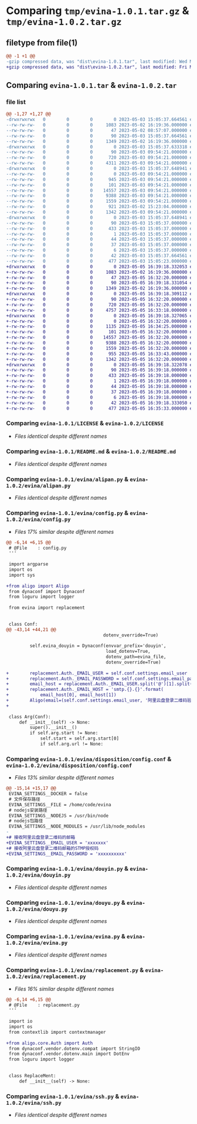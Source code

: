 # Comparing `tmp/evina-1.0.1.tar.gz` & `tmp/evina-1.0.2.tar.gz`

## filetype from file(1)

```diff
@@ -1 +1 @@
-gzip compressed data, was "dist\evina-1.0.1.tar", last modified: Wed May  3 15:05:37 2023, max compression
+gzip compressed data, was "dist\evina-1.0.2.tar", last modified: Fri May  5 16:39:18 2023, max compression
```

## Comparing `evina-1.0.1.tar` & `evina-1.0.2.tar`

### file list

```diff
@@ -1,27 +1,27 @@
-drwxrwxrwx   0        0        0        0 2023-05-03 15:05:37.664561 evina-1.0.1/
--rw-rw-rw-   0        0        0     1083 2023-05-02 16:19:36.000000 evina-1.0.1/LICENSE
--rw-rw-rw-   0        0        0       47 2023-05-02 08:57:07.000000 evina-1.0.1/MANIFEST.in
--rw-rw-rw-   0        0        0       90 2023-05-03 15:05:37.664561 evina-1.0.1/PKG-INFO
--rw-rw-rw-   0        0        0     1349 2023-05-02 16:19:36.000000 evina-1.0.1/README.md
-drwxrwxrwx   0        0        0        0 2023-05-03 15:05:37.633318 evina-1.0.1/evina/
--rw-rw-rw-   0        0        0       90 2023-05-03 09:54:21.000000 evina-1.0.1/evina/__init__.py
--rw-rw-rw-   0        0        0      720 2023-05-03 09:54:21.000000 evina-1.0.1/evina/alipan.py
--rw-rw-rw-   0        0        0     4311 2023-05-03 09:54:21.000000 evina-1.0.1/evina/config.py
-drwxrwxrwx   0        0        0        0 2023-05-03 15:05:37.648941 evina-1.0.1/evina/disposition/
--rw-rw-rw-   0        0        0        0 2023-05-03 09:54:21.000000 evina-1.0.1/evina/disposition/__init__.py
--rw-rw-rw-   0        0        0      945 2023-05-03 09:54:21.000000 evina-1.0.1/evina/disposition/config.conf
--rw-rw-rw-   0        0        0      101 2023-05-03 09:54:21.000000 evina-1.0.1/evina/disposition/evina.conf
--rw-rw-rw-   0        0        0    14557 2023-05-03 09:54:21.000000 evina-1.0.1/evina/douyin.py
--rw-rw-rw-   0        0        0     9388 2023-05-03 09:54:21.000000 evina-1.0.1/evina/douyu.py
--rw-rw-rw-   0        0        0     1559 2023-05-03 09:54:21.000000 evina-1.0.1/evina/evina.py
--rw-rw-rw-   0        0        0      921 2023-05-02 15:23:04.000000 evina-1.0.1/evina/replacement.py
--rw-rw-rw-   0        0        0     1342 2023-05-03 09:54:21.000000 evina-1.0.1/evina/ssh.py
-drwxrwxrwx   0        0        0        0 2023-05-03 15:05:37.648941 evina-1.0.1/evina.egg-info/
--rw-rw-rw-   0        0        0       90 2023-05-03 15:05:37.000000 evina-1.0.1/evina.egg-info/PKG-INFO
--rw-rw-rw-   0        0        0      433 2023-05-03 15:05:37.000000 evina-1.0.1/evina.egg-info/SOURCES.txt
--rw-rw-rw-   0        0        0        1 2023-05-03 15:05:37.000000 evina-1.0.1/evina.egg-info/dependency_links.txt
--rw-rw-rw-   0        0        0       44 2023-05-03 15:05:37.000000 evina-1.0.1/evina.egg-info/entry_points.txt
--rw-rw-rw-   0        0        0       37 2023-05-03 15:05:37.000000 evina-1.0.1/evina.egg-info/requires.txt
--rw-rw-rw-   0        0        0        6 2023-05-03 15:05:37.000000 evina-1.0.1/evina.egg-info/top_level.txt
--rw-rw-rw-   0        0        0       42 2023-05-03 15:05:37.664561 evina-1.0.1/setup.cfg
--rw-rw-rw-   0        0        0      477 2023-05-03 15:05:23.000000 evina-1.0.1/setup.py
+drwxrwxrwx   0        0        0        0 2023-05-05 16:39:18.332053 evina-1.0.2/
+-rw-rw-rw-   0        0        0     1083 2023-05-02 16:19:36.000000 evina-1.0.2/LICENSE
+-rw-rw-rw-   0        0        0       47 2023-05-05 16:32:20.000000 evina-1.0.2/MANIFEST.in
+-rw-rw-rw-   0        0        0       90 2023-05-05 16:39:18.331054 evina-1.0.2/PKG-INFO
+-rw-rw-rw-   0        0        0     1349 2023-05-02 16:19:36.000000 evina-1.0.2/README.md
+drwxrwxrwx   0        0        0        0 2023-05-05 16:39:18.309112 evina-1.0.2/evina/
+-rw-rw-rw-   0        0        0       90 2023-05-05 16:32:20.000000 evina-1.0.2/evina/__init__.py
+-rw-rw-rw-   0        0        0      720 2023-05-05 16:32:20.000000 evina-1.0.2/evina/alipan.py
+-rw-rw-rw-   0        0        0     4757 2023-05-05 16:33:18.000000 evina-1.0.2/evina/config.py
+drwxrwxrwx   0        0        0        0 2023-05-05 16:39:18.327065 evina-1.0.2/evina/disposition/
+-rw-rw-rw-   0        0        0        0 2023-05-05 16:32:20.000000 evina-1.0.2/evina/disposition/__init__.py
+-rw-rw-rw-   0        0        0     1135 2023-05-05 16:34:25.000000 evina-1.0.2/evina/disposition/config.conf
+-rw-rw-rw-   0        0        0      101 2023-05-05 16:32:20.000000 evina-1.0.2/evina/disposition/evina.conf
+-rw-rw-rw-   0        0        0    14557 2023-05-05 16:32:20.000000 evina-1.0.2/evina/douyin.py
+-rw-rw-rw-   0        0        0     9388 2023-05-05 16:32:20.000000 evina-1.0.2/evina/douyu.py
+-rw-rw-rw-   0        0        0     1559 2023-05-05 16:32:20.000000 evina-1.0.2/evina/evina.py
+-rw-rw-rw-   0        0        0      955 2023-05-05 16:33:43.000000 evina-1.0.2/evina/replacement.py
+-rw-rw-rw-   0        0        0     1342 2023-05-05 16:32:20.000000 evina-1.0.2/evina/ssh.py
+drwxrwxrwx   0        0        0        0 2023-05-05 16:39:18.322078 evina-1.0.2/evina.egg-info/
+-rw-rw-rw-   0        0        0       90 2023-05-05 16:39:18.000000 evina-1.0.2/evina.egg-info/PKG-INFO
+-rw-rw-rw-   0        0        0      433 2023-05-05 16:39:18.000000 evina-1.0.2/evina.egg-info/SOURCES.txt
+-rw-rw-rw-   0        0        0        1 2023-05-05 16:39:18.000000 evina-1.0.2/evina.egg-info/dependency_links.txt
+-rw-rw-rw-   0        0        0       44 2023-05-05 16:39:18.000000 evina-1.0.2/evina.egg-info/entry_points.txt
+-rw-rw-rw-   0        0        0       37 2023-05-05 16:39:18.000000 evina-1.0.2/evina.egg-info/requires.txt
+-rw-rw-rw-   0        0        0        6 2023-05-05 16:39:18.000000 evina-1.0.2/evina.egg-info/top_level.txt
+-rw-rw-rw-   0        0        0       42 2023-05-05 16:39:18.333050 evina-1.0.2/setup.cfg
+-rw-rw-rw-   0        0        0      477 2023-05-05 16:35:33.000000 evina-1.0.2/setup.py
```

### Comparing `evina-1.0.1/LICENSE` & `evina-1.0.2/LICENSE`

 * *Files identical despite different names*

### Comparing `evina-1.0.1/README.md` & `evina-1.0.2/README.md`

 * *Files identical despite different names*

### Comparing `evina-1.0.1/evina/alipan.py` & `evina-1.0.2/evina/alipan.py`

 * *Files identical despite different names*

### Comparing `evina-1.0.1/evina/config.py` & `evina-1.0.2/evina/config.py`

 * *Files 17% similar despite different names*

```diff
@@ -6,14 +6,15 @@
 # @File    : config.py
 '''
 
 import argparse
 import os
 import sys
 
+from aligo import Aligo
 from dynaconf import Dynaconf
 from loguru import logger
 
 from evina import replacement
 
 
 class Conf:
@@ -43,14 +44,21 @@
                                     dotenv_override=True)
 
         self.evina_douyin = Dynaconf(envvar_prefix='douyin',
                                      load_dotenv=True,
                                      dotenv_path=evina_file,
                                      dotenv_override=True)
 
+        replacement.Auth._EMAIL_USER = self.conf.settings.email_user
+        replacement.Auth._EMAIL_PASSWORD = self.conf.settings.email_password
+        email_host = replacement.Auth._EMAIL_USER.split('@')[1].split('.')
+        replacement.Auth._EMAIL_HOST = 'smtp.{}.{}'.format(
+            email_host[0], email_host[1])
+        Aligo(email=(self.conf.settings.email_user, '阿里云盘登录二维码验证'))
+
 
 class Arg(Conf):
     def __init__(self) -> None:
         super().__init__()
         if self.arg.start != None:
             self.start = self.arg.start[0]
             if self.arg.url != None:
```

### Comparing `evina-1.0.1/evina/disposition/config.conf` & `evina-1.0.2/evina/disposition/config.conf`

 * *Files 13% similar despite different names*

```diff
@@ -15,14 +15,17 @@
 EVINA_SETTINGS__DOCKER = false
 # 文件保存路径
 EVINA_SETTINGS__FILE = /home/code/evina
 # nodejs安装路径
 EVINA_SETTINGS__NODEJS = /usr/bin/node
 # nodejs包路径
 EVINA_SETTINGS__NODE_MODULES = /usr/lib/node_modules
-
+# 接收阿里云盘登录二维码的邮箱
+EVINA_SETTINGS__EMAIL_USER = 'xxxxxxx'
+# 接收阿里云盘登录二维码邮箱的STMP授权码
+EVINA_SETTINGS__EMAIL_PASSWORD = 'xxxxxxxxxx'
```

### Comparing `evina-1.0.1/evina/douyin.py` & `evina-1.0.2/evina/douyin.py`

 * *Files identical despite different names*

### Comparing `evina-1.0.1/evina/douyu.py` & `evina-1.0.2/evina/douyu.py`

 * *Files identical despite different names*

### Comparing `evina-1.0.1/evina/evina.py` & `evina-1.0.2/evina/evina.py`

 * *Files identical despite different names*

### Comparing `evina-1.0.1/evina/replacement.py` & `evina-1.0.2/evina/replacement.py`

 * *Files 16% similar despite different names*

```diff
@@ -6,14 +6,15 @@
 # @File    : replacement.py
 '''
 
 import io
 import os
 from contextlib import contextmanager
 
+from aligo.core.Auth import Auth
 from dynaconf.vendor.dotenv.compat import StringIO
 from dynaconf.vendor.dotenv.main import DotEnv
 from loguru import logger
 
 
 class ReplaceMent:
     def __init__(self) -> None:
```

### Comparing `evina-1.0.1/evina/ssh.py` & `evina-1.0.2/evina/ssh.py`

 * *Files identical despite different names*

